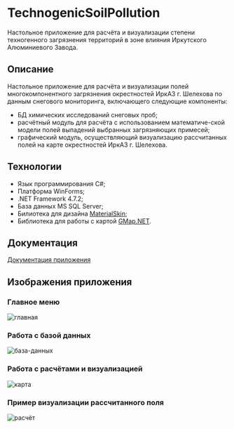 # TechnogenicSoilPollution
Настольное приложение для расчёта и визуализации степени техногенного загрязнения территорий в зоне влияния Иркутского Алюминиевого Завода.
## Описание
Настольное приложение для расчёта и визуализации полей многокомпонентного загрязнения окрестностей ИркАЗ г. Шелехова по данным снегового мониторинга, включающего следующие компоненты:
- БД химических исследований снеговых проб;
- расчётный модуль для расчёта с использованием математиче-ской модели полей выпадений выбранных загрязняющих примесей;
- графический модуль, осуществляющий визуализацию рассчитанных полей на карте окрестностей ИркАЗ г. Шелехова.
## Технологии
- Язык программирования C#;
- Платформа WinForms;
- .NET Framework 4.7.2;
- База данных MS SQL Server;
- Билиотека для дизайна [MaterialSkin](https://github.com/IgnaceMaes/MaterialSkin);
- Библиотека для работы с картой [GMap.NET](https://github.com/judero01col/GMap.NET).
## Документация
[Документация приложения](https://github.com/Cyclist-code/TechnogenicSoilPollution/wiki)
## Изображения приложения
### Главное меню
![главная](https://user-images.githubusercontent.com/47049219/124744939-709ee400-df49-11eb-937c-c3b0c5a6dba4.png)
### Работа с базой данных
![база-данных](https://user-images.githubusercontent.com/47049219/124745019-8a402b80-df49-11eb-85a4-c1f31032514f.png)
### Работа с расчётами и визуализацией
![карта](https://user-images.githubusercontent.com/47049219/124745047-94622a00-df49-11eb-94b4-19c2ef083cf3.png)
### Пример визуализации рассчитанного поля
![расчёт](https://user-images.githubusercontent.com/47049219/124745078-9cba6500-df49-11eb-8549-15aa6557deed.png)
